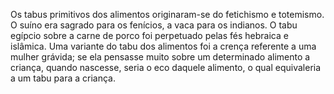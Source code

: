﻿Os tabus primitivos dos alimentos originaram-se do fetichismo e totemismo. O suíno era sagrado para os fenícios, a vaca para os indianos. O tabu egípcio sobre a carne de porco foi perpetuado pelas fés hebraica e islâmica. Uma variante do tabu dos alimentos foi a crença referente a uma mulher grávida; se ela pensasse muito sobre um determinado alimento a criança, quando nascesse, seria o eco daquele alimento, o qual equivaleria a um tabu para a criança.